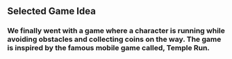 ## Selected Game Idea ##

### We finally went with a game where a character is running while avoiding obstacles and collecting coins on the way. The game is inspired by the famous mobile game called, Temple Run. ###
